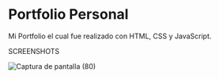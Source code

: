 # Portfolio Personal

Mi Portfolio el cual fue realizado con HTML, CSS y JavaScript.

SCREENSHOTS

![Captura de pantalla (80)](https://user-images.githubusercontent.com/76419938/120942072-cc810d80-c6fc-11eb-834a-d01edf0c1a4a.png)

